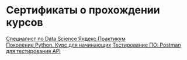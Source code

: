 # Сертификаты о прохождении курсов

[Специалист по Data Science Яндекс.Практикум](https://github.com/AlishaMak/Practicum_projects/blob/main/certificate/yandex_practicum_data_science.pdf)  
[Поколение Python. Курс для начинающих](https://github.com/AlishaMak/Practicum_projects/blob/main/certificate/stepik_python_generation.pdf)
[Тестирование ПО: Postman для тестирования API](https://github.com/AlishaMak/Practicum_projects/blob/main/certificate/stepik_postman.pdf)
